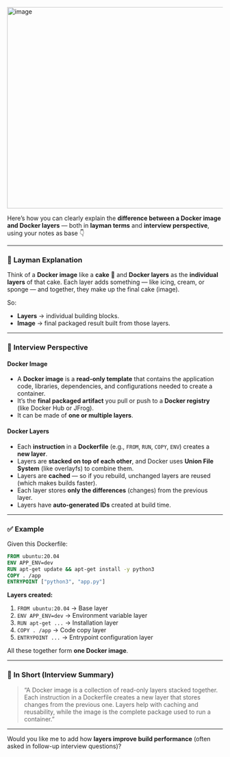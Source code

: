 
<img width="1185" height="470" alt="image" src="https://github.com/user-attachments/assets/27ddf9e9-bb31-4296-8ce6-5bff04dd170d" />

Here’s how you can clearly explain the **difference between a Docker image and Docker layers** — both in **layman terms** and **interview perspective**, using your notes as base 👇

---

### 💬 **Layman Explanation**

Think of a **Docker image** like a **cake** 🍰 and **Docker layers** as the **individual layers** of that cake.
Each layer adds something — like icing, cream, or sponge — and together, they make up the final cake (image).

So:

* **Layers** → individual building blocks.
* **Image** → final packaged result built from those layers.

---

### 💼 **Interview Perspective**

#### **Docker Image**

* A **Docker image** is a **read-only template** that contains the application code, libraries, dependencies, and configurations needed to create a container.
* It’s the **final packaged artifact** you pull or push to a **Docker registry** (like Docker Hub or JFrog).
* It can be made of **one or multiple layers**.

#### **Docker Layers**

* Each **instruction** in a **Dockerfile** (e.g., `FROM`, `RUN`, `COPY`, `ENV`) creates a **new layer**.
* Layers are **stacked on top of each other**, and Docker uses **Union File System** (like overlayfs) to combine them.
* Layers are **cached** — so if you rebuild, unchanged layers are reused (which makes builds faster).
* Each layer stores **only the differences** (changes) from the previous layer.
* Layers have **auto-generated IDs** created at build time.

---

### ✅ **Example**

Given this Dockerfile:

```dockerfile
FROM ubuntu:20.04
ENV APP_ENV=dev
RUN apt-get update && apt-get install -y python3
COPY . /app
ENTRYPOINT ["python3", "app.py"]
```

**Layers created:**

1. `FROM ubuntu:20.04` → Base layer
2. `ENV APP_ENV=dev` → Environment variable layer
3. `RUN apt-get ...` → Installation layer
4. `COPY . /app` → Code copy layer
5. `ENTRYPOINT ...` → Entrypoint configuration layer

All these together form **one Docker image**.

---

### 🔑 **In Short (Interview Summary)**

> “A Docker image is a collection of read-only layers stacked together. Each instruction in a Dockerfile creates a new layer that stores changes from the previous one. Layers help with caching and reusability, while the image is the complete package used to run a container.”

---

Would you like me to add how **layers improve build performance** (often asked in follow-up interview questions)?
